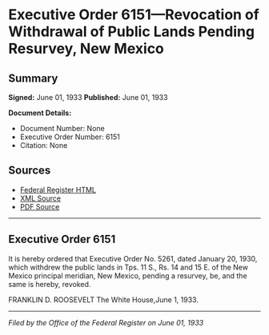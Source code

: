 # Executive Order 6151—Revocation of Withdrawal of Public Lands Pending Resurvey, New Mexico

## Summary

**Signed:** June 01, 1933
**Published:** June 01, 1933

**Document Details:**
- Document Number: None
- Executive Order Number: 6151
- Citation: None

## Sources
- [Federal Register HTML](https://www.presidency.ucsb.edu/documents/executive-order-6151-revocation-withdrawal-public-lands-pending-resurvey-new-mexico)
- [XML Source](None)
- [PDF Source](None)

---

## Executive Order 6151

It is hereby ordered that Executive Order No. 5261, dated January 20, 1930, which withdrew the public lands in Tps. 11 S., Rs. 14 and 15 E. of the New Mexico principal meridian, New Mexico, pending a resurvey, be, and the same is hereby, revoked.

FRANKLIN D. ROOSEVELT
The White House,June 1, 1933.

---

*Filed by the Office of the Federal Register on June 01, 1933*
